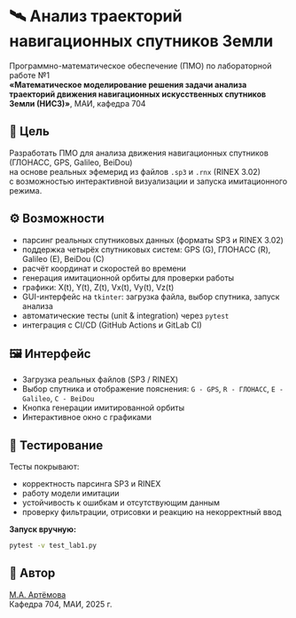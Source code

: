 # 🛰 Анализ траекторий навигационных спутников Земли

Программно-математическое обеспечение (ПМО) по лабораторной работе №1  
**«Математическое моделирование решения задачи анализа траекторий движения навигационных искусственных
спутников Земли (НИСЗ)»**, МАИ, кафедра 704

## 🎯 Цель
Разработать ПМО для анализа движения навигационных спутников (ГЛОНАСС, GPS, Galileo, BeiDou)  
на основе реальных эфемерид из файлов `.sp3` и `.rnx` (RINEX 3.02)  
с возможностью интерактивной визуализации и запуска имитационного режима.

## ⚙️ Возможности
- парсинг реальных спутниковых данных (форматы SP3 и RINEX 3.02)
- поддержка четырёх спутниковых систем: GPS (G), ГЛОНАСС (R), Galileo (E), BeiDou (C)
- расчёт координат и скоростей во времени
- генерация имитационной орбиты для проверки работы
- графики: X(t), Y(t), Z(t), Vx(t), Vy(t), Vz(t)
- GUI-интерфейс на `tkinter`: загрузка файла, выбор спутника, запуск анализа
- автоматические тесты (unit & integration) через `pytest`
- интеграция с CI/CD (GitHub Actions и GitLab CI)

## 🖼 Интерфейс
- Загрузка реальных файлов (SP3 / RINEX)
- Выбор спутника и отображение пояснения: `G - GPS`, `R - ГЛОНАСС`, `E - Galileo`, `C - BeiDou`
- Кнопка генерации имитированной орбиты
- Интерактивное окно с графиками

## 🧪 Тестирование
Тесты покрывают:
- корректность парсинга SP3 и RINEX
- работу модели имитации
- устойчивость к ошибкам и отсутствующим данным
- проверку фильтрации, отрисовки и реакцию на некорректный ввод

**Запуск вручную:**
```bash
pytest -v test_lab1.py
```

## 🧠 Автор
[М.А. Артёмова](https://github.com/martalarosa)  
Кафедра 704, МАИ, 2025 г.
